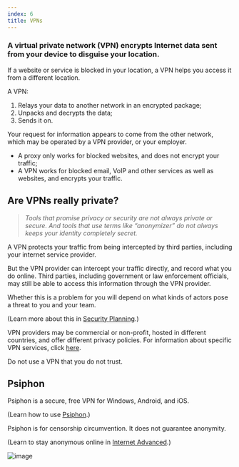 ```yaml
---
index: 6
title: VPNs
---
```

### A virtual private network (VPN) encrypts Internet data sent from your device to disguise your location. 

If a website or service is blocked in your location, a VPN helps you access it from a different location. 

A VPN:

1.	Relays your data to another network in an encrypted package; 
2.	Unpacks and decrypts the data;
3.	Sends it on. 

Your request for information appears to come from the other network, which may be operated by a VPN provider, or your employer. 

*	A proxy only works for blocked websites, and does not encrypt your traffic; 
*	A VPN works for blocked email, VoIP and other services as well as websites, and encrypts your traffic. 

## Are VPNs really private? 

> *Tools that promise privacy or security are not always private or secure. And tools that use terms like “anonymizer” do not always keeps your identity completely secret.*

A VPN protects your traffic from being intercepted by third parties, including your internet service provider. 

But the VPN provider can intercept your traffic directly, and record what you do online. Third parties, including government or law enforcement officials, may still be able to access this information through the VPN provider. 

Whether this is a problem for you will depend on what kinds of actors pose a threat to you and your team.

(Learn more about this in [Security Planning](umbrella://lesson/security-planning).)

VPN providers may be commercial or non-profit, hosted in different countries, and offer different privacy policies. For information about specific VPN services, click [here](https://thatoneprivacysite.net/vpn-section/).

Do not use a VPN that you do not trust.

## Psiphon

Psiphon is a secure, free VPN for Windows, Android, and iOS.  

(Learn how to use [Psiphon](umbrella://lesson/psiphon).)  

Psiphon is for censorship circumvention. It does not guarantee anonymity.

(Learn to stay anonymous online in [Internet Advanced](umbrella://lesson/the-internet/1).)

![image](internetb4.png)